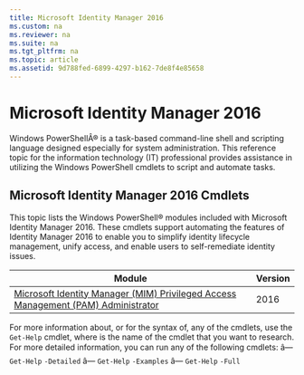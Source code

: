 ```yaml
---
title: Microsoft Identity Manager 2016
ms.custom: na
ms.reviewer: na
ms.suite: na
ms.tgt_pltfrm: na
ms.topic: article
ms.assetid: 9d788fed-6899-4297-b162-7de8f4e85658
---
```

# Microsoft Identity Manager 2016
Windows PowerShellÂ® is a task\-based command\-line shell and scripting language designed especially for system administration. This reference topic for the information technology (IT) professional provides assistance in utilizing the Windows PowerShell cmdlets to script and automate tasks.

## Microsoft Identity Manager 2016 Cmdlets
This topic lists the Windows PowerShell® modules included with Microsoft Identity Manager 2016. These cmdlets support automating the features of Identity Manager 2016 to enable you to simplify identity lifecycle management, unify access, and enable users to self\-remediate identity issues.

|Module|Version|
|----------|-----------|
|[Microsoft Identity Manager (MIM) Privileged Access Management (PAM) Administrator](https://technet.microsoft.com/en-us/library/a821a0a5-e511-4606-a532-cc8d813b1758)|2016|

For more information about, or for the syntax of, any of the cmdlets, use the `Get-Help` *<cmdlet name>* cmdlet, where *<cmdlet name>* is the name of the cmdlet that you want to research. For more detailed information, you can run any of the following cmdlets:   â— `Get-Help` *<cmdlet name>* `-Detailed`  â— `Get-Help` *<cmdlet name>* `-Examples`  â— `Get-Help` *<cmdlet name>* `-Full`

